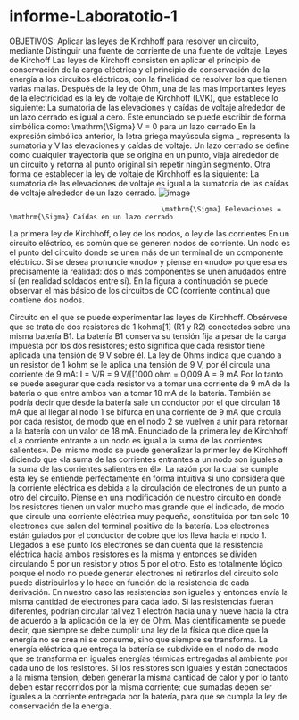 # informe-Laboratotio-1
OBJETIVOS:
	Aplicar las leyes de Kirchhoff para resolver un circuito, mediante 
	  Distinguir una fuente de corriente de una fuente de voltaje.
Leyes de Kirchoff
Las leyes de Kirchoff consisten en aplicar el principio de conservación de la carga eléctrica y el principio de conservación de la energía a los circuitos eléctricos, con la finalidad de resolver los que tienen varias mallas.
Después de la ley de Ohm, una de las más importantes leyes de la electricidad
es la ley de voltaje de Kirchhoff (LVK), que establece lo siguiente:
La sumatoria de las elevaciones y caídas de voltaje alrededor de un lazo
cerrado es igual a cero. Este enunciado se puede escribir de forma simbólica
como:
                                    \mathrm{\Sigma} V = 0 para un lazo cerrado 
En la expresión simbólica anterior, la letra griega mayúscula sigma _ representa
la sumatoria y V las elevaciones y caídas de voltaje. Un lazo cerrado
se define como cualquier trayectoria que se origina en un punto, viaja alrededor
de un circuito y retorna al punto original sin repetir ningún segmento.
Otra forma de establecer la ley de voltaje de Kirchhoff es la siguiente:
La sumatoria de las elevaciones de voltaje es igual a la sumatoria de las
caídas de voltaje alrededor de un lazo cerrado.
  ![image](https://user-images.githubusercontent.com/85263529/121109138-9c0aa380-c7d0-11eb-9265-adaab5792603.png)

                                          \mathrm{\Sigma} Eelevaciones = \mathrm{\Sigma} Caídas en un lazo cerrado
La primera ley de Kirchhoff, o ley de los nodos, o ley de las corrientes
En un circuito eléctrico, es común que se generen nodos de corriente. Un nodo es el punto del circuito donde se unen más de un terminal de un componente eléctrico. Si se desea pronuncie «nodo» y piense en «nudo» porque esa es precisamente la realidad: dos o más componentes se unen anudados entre sí (en realidad soldados entre sí). En la figura a continuación se puede observar el más básico de los circuitos de CC (corriente continua) que contiene dos nodos.

Circuito en el que se puede experimentar las leyes de Kirchhoff.
Obsérvese que se trata de dos resistores de 1 kohms[1] (R1 y R2) conectados sobre una misma batería B1. La batería B1 conserva su tensión fija a pesar de la carga impuesta por los dos resistores; esto significa que cada resistor tiene aplicada una tensión de 9 V sobre él. La ley de Ohms indica que cuando a un resistor de 1 kohm se le aplica una tensión de 9 V, por él circula una corriente de 9 mA:
I = V/R = 9 V/[[1000 ohm = 0,009 A = 9 mA
Por lo tanto se puede asegurar que cada resistor va a tomar una corriente de 9 mA de la batería o que entre ambos van a tomar 18 mA de la batería. También se podría decir que desde la batería sale un conductor por el que circulan 18 mA que al llegar al nodo 1 se bifurca en una corriente de 9 mA que circula por cada resistor, de modo que en el nodo 2 se vuelven a unir para retornar a la batería con un valor de 18 mA.
Enunciado de la primera ley de Kirchhoff
«La corriente entrante a un nodo es igual a la suma de las corrientes salientes».
Del mismo modo se puede generalizar la primer ley de Kirchhoff diciendo que «la suma de las corrientes entrantes a un nodo son iguales a la suma de las corrientes salientes en él».
La razón por la cual se cumple esta ley se entiende perfectamente en forma intuitiva si uno considera que la corriente eléctrica es debida a la circulación de electrones de un punto a otro del circuito. Piense en una modificación de nuestro circuito en donde los resistores tienen un valor mucho mas grande que el indicado, de modo que circule una corriente eléctrica muy pequeña, constituida por tan solo 10 electrones que salen del terminal positivo de la batería. Los electrones están guiados por el conductor de cobre que los lleva hacia el nodo 1. Llegados a ese punto los electrones se dan cuenta que la resistencia eléctrica hacia ambos resistores es la misma y entonces se dividen circulando 5 por un resistor y otros 5 por el otro. Esto es totalmente lógico porque el nodo no puede generar electrones ni retirarlos del circuito solo puede distribuirlos y lo hace en función de la resistencia de cada derivación. En nuestro caso las resistencias son iguales y entonces envía la misma cantidad de electrones para cada lado. Si las resistencias fueran diferentes, podrían circular tal vez 1 electrón hacia una y nueve hacia la otra de acuerdo a la aplicación de la ley de Ohm.
Mas científicamente se puede decir, que siempre se debe cumplir una ley de la física que dice que la energía no se crea ni se consume, sino que siempre se transforma. La energía eléctrica que entrega la batería se subdivide en el nodo de modo que se transforma en iguales energías térmicas entregadas al ambiente por cada uno de los resistores. Si los resistores son iguales y están conectados a la misma tensión, deben generar la misma cantidad de calor y por lo tanto deben estar recorridos por la misma corriente; que sumadas deben ser iguales a la corriente entregada por la batería, para que se cumpla la ley de conservación de la energía.
